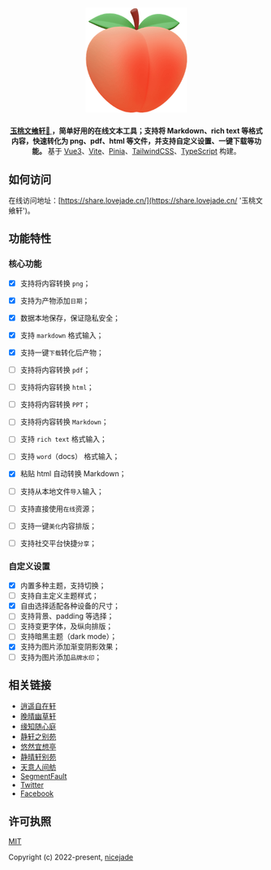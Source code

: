 <h1 align="center"><a href="https://share.lovejade.cn/?utm_source=github.com&pid=share"><img src="https://raw.githubusercontent.com/nicejade/markdown2png/master/src/assets/images/logo.png" width="200" alt="玉桃文飨轩"></a></h1>

<div align="center"><strong><a target="_blank" href="https://share.lovejade.cn/?utm_source=github.com&pid=share">玉桃文飨轩🍑 </a>，简单好用的在线文本工具；支持将 Markdown、rich text 等格式内容，快速转化为 png、pdf、html 等文件，并支持自定义设置、一键下载等功能。
</strong>基于 <a target="_blank" href="https://nicelinks.site/post/5b1a221c0526c920d6dfaada">Vue3</a>、<a href="https://nicelinks.site/post/6010e1b10c71de1fb957b64e">Vite</a>、<a target="_blank" href="https://nicelinks.site/post/631813c3c0922e0e572bde81">Pinia</a>、<a target="_blank" href="https://nicelinks.site/post/5fd20cb4c06d6302c1907ec7">TailwindCSS</a>、<a target="_blank" href="https://nicelinks.site/post/6278fdeaac00ce3f9b11a8ef">TypeScript</a> 构建。
</div>

## 如何访问

在线访问地址：[https://share.lovejade.cn/](https://share.lovejade.cn/ '玉桃文飨轩')。

## 功能特性

### 核心功能

- [x] 支持将内容转换 `png`；
- [x] 支持为产物添加`日期`；
- [x] 数据本地保存，保证隐私安全；
- [x] 支持 `markdown` 格式输入；
- [x] 支持一键`下载`转化后产物；
- [ ] 支持将内容转换 `pdf`；
- [ ] 支持将内容转换 `html`；
- [ ] 支持将内容转换 `PPT`；
- [ ] 支持将内容转换 `Markdown`；
- [ ] 支持 `rich text` 格式输入；
- [ ] 支持 `word`（docs） 格式输入；
- [x] 粘贴 html 自动转换 Markdown；
- [ ] 支持从本地文件`导入`输入；
- [ ] 支持直接使用`在线`资源；
- [ ] 支持一键`美化`内容排版；
- [ ] 支持社交平台快捷`分享`；


### 自定义设置

- [x] 内置多种主题，支持切换；
- [ ] 支持自主定义主题样式；
- [x] 自由选择适配各种设备的尺寸；
- [ ] 支持背景、padding 等选择；
- [ ] 支持变更字体，及纵向排版；
- [ ] 支持暗黑主题（dark mode）；
- [x] 支持为图片添加渐变阴影效果；
- [ ] 支持为图片添加`品牌水印`；

## 相关链接

- [逍遥自在轩](https://niceshare.site/?ref=github.com)
- [晚晴幽草轩](https://www.jeffjade.com/nicelinks?ref=github.com)
- [缘知随心庭](https://fine.niceshare.site/?ref=github.com)
- [静轩之别苑](https://quickapp.lovejade.cn/?ref=github.com)
- [悠然宜想亭](https://forum.lovejade.cn//?ref=github.com)
- [静晴轩别苑](https://nice.lovejade.cn/?ref=github.com)
- [天意人间舫](https://blog.lovejade.cn/?ref=github.com)
- [SegmentFault](https://segmentfault.com/u/jeffjade)
- [Twitter](https://twitter.com/nicejadeyang)
- [Facebook](https://www.facebook.com/nice.jade.yang)

## 许可执照

[MIT](http://opensource.org/licenses/MIT)

Copyright (c) 2022-present, [nicejade](https://niceshare.site/)
